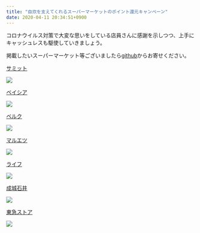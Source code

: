 ```yaml
---
title: "自炊を支えてくれるスーパーマーケットのポイント還元キャンペーン"
date: 2020-04-11 20:34:51+0900
---
```


コロナウイルス対策で大変な思いをしている店員さんに感謝を示しつつ、上手にキャッシュレスも駆使していきましょう。

掲載したいスーパーマーケット等ございましたら[github](https://github.com/usop4/pokanpo/)からお寄せください。

[サミット](https://pokanpo.com/tags/サミット)

![](https://pokanpo.com/shops/サミット.png)

[ベイシア](https://pokanpo.com/tags/ベイシア)

![](https://pokanpo.com/shops/ベイシア.png)

[ベルク](https://pokanpo.com/tags/ベルク)

![](https://pokanpo.com/shops/ベルク.png)

[マルエツ](https://pokanpo.com/tags/マルエツ)

![](https://pokanpo.com/shops/マルエツ.png)

[ライフ](https://pokanpo.com/tags/ライフ)

![](https://pokanpo.com/shops/ライフ.png)

[成城石井](https://pokanpo.com/tags/成城石井)

![](https://pokanpo.com/shops/成城石井.png)

[東急ストア](https://pokanpo.com/tags/東急ストア)

![](https://pokanpo.com/shops/東急ストア.png)
